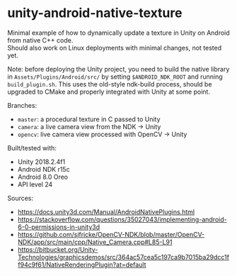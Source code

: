 # unity-android-native-texture

Minimal example of how to dynamically update a texture in Unity on Android from native C++ code.  
Should also work on Linux deployments with minimal changes, not tested yet.

Note: before deploying the Unity project, you need to build the native library in `Assets/Plugins/Android/src/` by setting `$ANDROID_NDK_ROOT` and running `build_plugin.sh`. This uses the old-style ndk-build process, should be upgraded to CMake and properly integrated with Unity at some point.

Branches:
  - `master`: a procedural texture in C passed to Unity
  - `camera`: a live camera view from the NDK -> Unity
  - `opencv`: live camera view processed with OpenCV -> Unity

Built/tested with:
  - Unity 2018.2.4f1
  - Android NDK r15c
  - Android 8.0 Oreo
  - API level 24

Sources:
  - https://docs.unity3d.com/Manual/AndroidNativePlugins.html
  - https://stackoverflow.com/questions/35027043/implementing-android-6-0-permissions-in-unity3d
  - https://github.com/sjfricke/OpenCV-NDK/blob/master/OpenCV-NDK/app/src/main/cpp/Native_Camera.cpp#L85-L91
  - https://bitbucket.org/Unity-Technologies/graphicsdemos/src/364ac57cea5c197ca9b7015ba29dcc1ff94c9f61/NativeRenderingPlugin?at=default 
